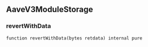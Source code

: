 ## AaveV3ModuleStorage

### revertWithData

```solidity
function revertWithData(bytes retdata) internal pure
```

